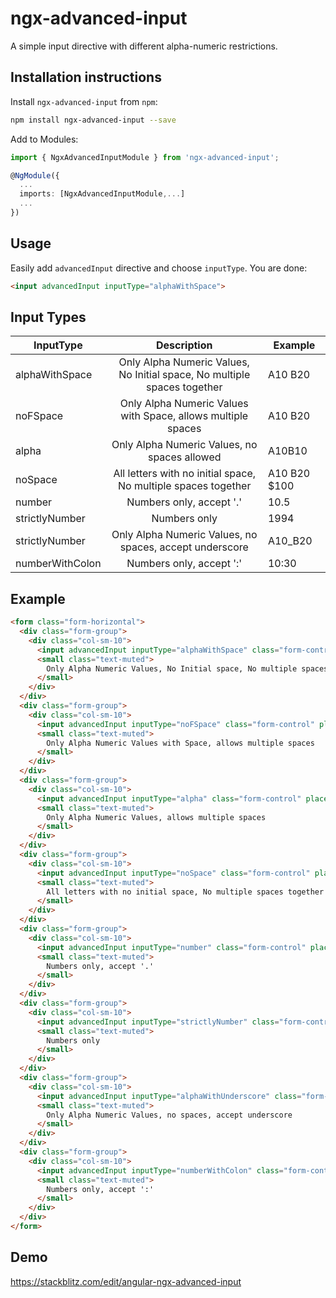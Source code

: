 # ngx-advanced-input
A simple input directive with different alpha-numeric restrictions.

## Installation instructions

Install `ngx-advanced-input` from `npm`:
```bash
npm install ngx-advanced-input --save
```

Add to Modules:
```typescript
import { NgxAdvancedInputModule } from 'ngx-advanced-input';

@NgModule({
  ...
  imports: [NgxAdvancedInputModule,...]
  ...
})
```

## Usage

Easily add `advancedInput` directive and choose `inputType`. You are done:
```html
<input advancedInput inputType="alphaWithSpace">         
```
## Input Types
| InputType          | Description   | Example |
| ------------- |:-------------:| ---| 
| alphaWithSpace     | Only Alpha Numeric Values, No Initial space, No multiple spaces together |  A10 B20 |
| noFSpace    | Only Alpha Numeric Values with Space, allows multiple spaces      | A10 B20 |
| alpha | Only Alpha Numeric Values, no spaces allowed      | A10B10 |
| noSpace | All letters with no initial space, No multiple spaces together     | A10 B20 $100 |
| number | Numbers only, accept '.'     | 10.5 |
| strictlyNumber | Numbers only     | 1994 |
| strictlyNumber | Only Alpha Numeric Values, no spaces, accept underscore     | A10_B20 |
| numberWithColon | Numbers only, accept ':'     | 10:30 |

## Example
```html
<form class="form-horizontal">
  <div class="form-group">
    <div class="col-sm-10">
      <input advancedInput inputType="alphaWithSpace" class="form-control" placeholder="eg.  A10 B20">
      <small class="text-muted">
        Only Alpha Numeric Values, No Initial space, No multiple spaces together
      </small>
    </div>
  </div>
  <div class="form-group">
    <div class="col-sm-10">
      <input advancedInput inputType="noFSpace" class="form-control" placeholder="eg. A10 B20">
      <small class="text-muted">
        Only Alpha Numeric Values with Space, allows multiple spaces
      </small>
    </div>
  </div>
  <div class="form-group">
    <div class="col-sm-10">
      <input advancedInput inputType="alpha" class="form-control" placeholder="eg. A10B10">
      <small class="text-muted">
        Only Alpha Numeric Values, allows multiple spaces
      </small>
    </div>
  </div>
  <div class="form-group">
    <div class="col-sm-10">
      <input advancedInput inputType="noSpace" class="form-control" placeholder="eg. A10 B20 $100">
      <small class="text-muted">
        All letters with no initial space, No multiple spaces together
      </small>
    </div>
  </div>
  <div class="form-group">
    <div class="col-sm-10">
      <input advancedInput inputType="number" class="form-control" placeholder="eg. 10.5">
      <small class="text-muted">
        Numbers only, accept '.'
      </small>
    </div>
  </div>
  <div class="form-group">
    <div class="col-sm-10">
      <input advancedInput inputType="strictlyNumber" class="form-control" placeholder="eg. 1994">
      <small class="text-muted">
        Numbers only
      </small>
    </div>
  </div>
  <div class="form-group">
    <div class="col-sm-10">
      <input advancedInput inputType="alphaWithUnderscore" class="form-control" placeholder="eg. A10_B20">
      <small class="text-muted">
        Only Alpha Numeric Values, no spaces, accept underscore
      </small>
    </div>
  </div>
  <div class="form-group">
    <div class="col-sm-10">
      <input advancedInput inputType="numberWithColon" class="form-control" placeholder="eg. 10:30">
      <small class="text-muted">
        Numbers only, accept ':'
      </small>
    </div>
  </div>
</form>
```
## Demo
https://stackblitz.com/edit/angular-ngx-advanced-input